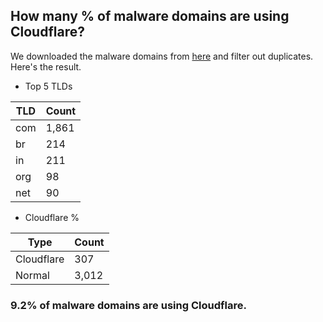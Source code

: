 ## How many % of malware domains are using Cloudflare?


We downloaded the malware domains from [here](https://urlhaus.abuse.ch) and filter out duplicates.
Here's the result.


[//]: # (start replacement)


- Top 5 TLDs

| TLD | Count |
| --- | --- |
| com | 1,861 |
| br | 214 |
| in | 211 |
| org | 98 |
| net | 90 |


- Cloudflare %

| Type | Count |
| --- | --- |
| Cloudflare | 307 |
| Normal | 3,012 |


### 9.2% of malware domains are using Cloudflare.